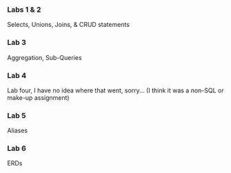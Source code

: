 ### Labs 1 & 2
Selects, Unions, Joins, & CRUD statements

### Lab 3
Aggregation, Sub-Queries

### Lab 4

Lab four, I have no idea where that went, sorry...
(I think it was a non-SQL or make-up assignment)

### Lab 5

Aliases

### Lab 6

ERDs
